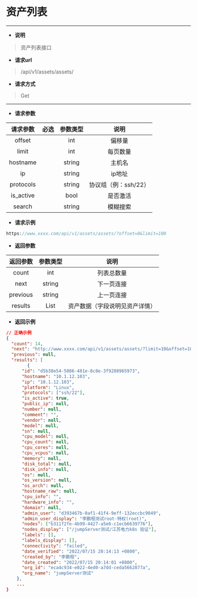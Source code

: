 # **资产列表**

***

+ **说明**

>资产列表接口

+ **请求url**

>/api/v1/assets/assets/

+ **请求方式**

>Get

***

+ **请求参数**

| 请求参数  | 必选 | 参数类型 |         说明         |
| :-------: | :--: | :------: | :------------------: |
|  offset   |      |   int    |        偏移量        |
|   limit   |      |   int    |       每页数量       |
| hostname  |      |  string  |        主机名        |
|    ip     |      |  string  |        ip地址        |
| protocols |      |  string  | 协议组（例：ssh/22） |
| is_active |      |   bool   |       是否激活       |
|  search   |      |  string  |       模糊搜索       |

+ **请求示例**

~~~ js
https://www.xxxx.com/api/v1/assets/assets/?offset=0&limit=100
~~~

+ **返回参数**

| 返回参数 |  参数类型   |              说明              |
| :------: | :---------: | :----------------------------: |
|  count   |     int     |           列表总数量           |
|   next   |   string    |           下一页连接           |
| previous |   string    |           上一页连接           |
| results  | List<Asset> | 资产数据（字段说明见资产详情） |

+ **返回示例**

~~~ json
// 正确示例
{
  "count": 14,
  "next": "http://www.xxxx.com/api/v1/assets/assets/?limit=10&offset=10",
  "previous": null,
  "results": [
		{
      "id": "d5b38e54-5086-481e-8c8e-3f9288965973",
      "hostname": "10.1.12.103",
      "ip": "10.1.12.103",
      "platform": "Linux",
      "protocols": ["ssh/22"],
      "is_active": true,
      "public_ip": null,
      "number": null,
      "comment": "",
      "vendor": null,
      "model": null,
      "sn": null,
      "cpu_model": null,
      "cpu_count": null,
      "cpu_cores": null,
      "cpu_vcpus": null,
      "memory": null,
      "disk_total": null,
      "disk_info": null,
      "os": null,
      "os_version": null,
      "os_arch": null,
      "hostname_raw": null,
      "cpu_info": "",
      "hardware_info": "",
      "domain": null,
      "admin_user": "d393467b-0af1-41f4-9eff-132eccbc9049",
      "admin_user_display": "李鹏程测试root-特权(root)",
      "nodes": ["b311f2fe-4b99-4427-a5e6-c1ecb6639776"],
      "nodes_display": ["/jumpServer测试/江苏电力k8s 验证"],
      "labels": [],
      "labels_display": [],
      "connectivity": "failed",
      "date_verified": "2022/07/15 20:14:13 +0800",
      "created_by": "李鹏程",
      "date_created": "2022/07/15 20:14:01 +0800",
      "org_id": "eca4c934-e022-4ed0-a7dd-ceda5662877a",
      "org_name": "jumpServer测试"
    }, 
    ...
}
~~~


